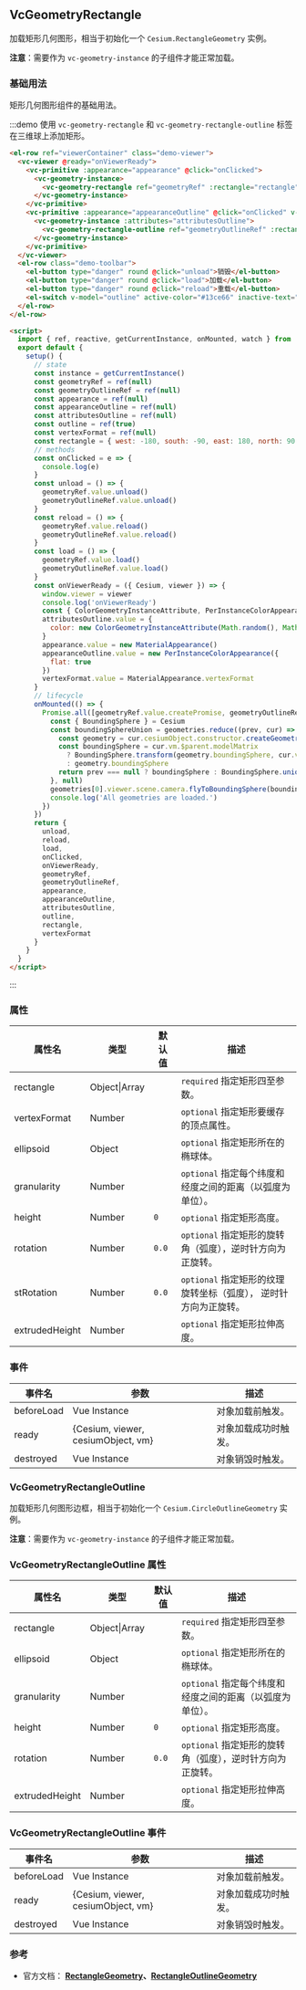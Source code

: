 ## VcGeometryRectangle

加载矩形几何图形，相当于初始化一个 `Cesium.RectangleGeometry` 实例。

**注意**：需要作为 `vc-geometry-instance` 的子组件才能正常加载。

### 基础用法

矩形几何图形组件的基础用法。

:::demo 使用 `vc-geometry-rectangle` 和 `vc-geometry-rectangle-outline` 标签在三维球上添加矩形。

```html
<el-row ref="viewerContainer" class="demo-viewer">
  <vc-viewer @ready="onViewerReady">
    <vc-primitive :appearance="appearance" @click="onClicked">
      <vc-geometry-instance>
        <vc-geometry-rectangle ref="geometryRef" :rectangle="rectangle" :vertexFormat="vertexFormat"></vc-geometry-rectangle>
      </vc-geometry-instance>
    </vc-primitive>
    <vc-primitive :appearance="appearanceOutline" @click="onClicked" v-if="outline">
      <vc-geometry-instance :attributes="attributesOutline">
        <vc-geometry-rectangle-outline ref="geometryOutlineRef" :rectangle="rectangle"></vc-geometry-rectangle-outline>
      </vc-geometry-instance>
    </vc-primitive>
  </vc-viewer>
  <el-row class="demo-toolbar">
    <el-button type="danger" round @click="unload">销毁</el-button>
    <el-button type="danger" round @click="load">加载</el-button>
    <el-button type="danger" round @click="reload">重载</el-button>
    <el-switch v-model="outline" active-color="#13ce66" inactive-text="边框"> </el-switch>
  </el-row>
</el-row>

<script>
  import { ref, reactive, getCurrentInstance, onMounted, watch } from 'vue'
  export default {
    setup() {
      // state
      const instance = getCurrentInstance()
      const geometryRef = ref(null)
      const geometryOutlineRef = ref(null)
      const appearance = ref(null)
      const appearanceOutline = ref(null)
      const attributesOutline = ref(null)
      const outline = ref(true)
      const vertexFormat = ref(null)
      const rectangle = { west: -180, south: -90, east: 180, north: 90 }
      // methods
      const onClicked = e => {
        console.log(e)
      }
      const unload = () => {
        geometryRef.value.unload()
        geometryOutlineRef.value.unload()
      }
      const reload = () => {
        geometryRef.value.reload()
        geometryOutlineRef.value.reload()
      }
      const load = () => {
        geometryRef.value.load()
        geometryOutlineRef.value.load()
      }
      const onViewerReady = ({ Cesium, viewer }) => {
        window.viewer = viewer
        console.log('onViewerReady')
        const { ColorGeometryInstanceAttribute, PerInstanceColorAppearance, Cartesian3, MaterialAppearance } = Cesium
        attributesOutline.value = {
          color: new ColorGeometryInstanceAttribute(Math.random(), Math.random(), Math.random(), 0.8)
        }
        appearance.value = new MaterialAppearance()
        appearanceOutline.value = new PerInstanceColorAppearance({
          flat: true
        })
        vertexFormat.value = MaterialAppearance.vertexFormat
      }
      // lifecycle
      onMounted(() => {
        Promise.all([geometryRef.value.createPromise, geometryOutlineRef.value.createPromise]).then(geometries => {
          const { BoundingSphere } = Cesium
          const boundingSphereUnion = geometries.reduce((prev, cur) => {
            const geometry = cur.cesiumObject.constructor.createGeometry(cur.cesiumObject)
            const boundingSphere = cur.vm.$parent.modelMatrix
              ? BoundingSphere.transform(geometry.boundingSphere, cur.vm.$parent.modelMatrix)
              : geometry.boundingSphere
            return prev === null ? boundingSphere : BoundingSphere.union(prev, boundingSphere)
          }, null)
          geometries[0].viewer.scene.camera.flyToBoundingSphere(boundingSphereUnion)
          console.log('All geometries are loaded.')
        })
      })
      return {
        unload,
        reload,
        load,
        onClicked,
        onViewerReady,
        geometryRef,
        geometryOutlineRef,
        appearance,
        appearanceOutline,
        attributesOutline,
        outline,
        rectangle,
        vertexFormat
      }
    }
  }
</script>
```

:::

### 属性

| 属性名         | 类型          | 默认值 | 描述                                                             |
| -------------- | ------------- | ------ | ---------------------------------------------------------------- |
| rectangle      | Object\|Array |        | `required` 指定矩形四至参数。                                    |
| vertexFormat   | Number        |        | `optional` 指定矩形要缓存的顶点属性。                            |
| ellipsoid      | Object        |        | `optional` 指定矩形所在的椭球体。                                |
| granularity    | Number        |        | `optional` 指定每个纬度和经度之间的距离（以弧度为单位）。        |
| height         | Number        | `0`    | `optional` 指定矩形高度。                                        |
| rotation       | Number        | `0.0`  | `optional` 指定矩形的旋转角（弧度），逆时针方向为正旋转。        |
| stRotation     | Number        | `0.0`  | `optional` 指定矩形的纹理旋转坐标（弧度）， 逆时针方向为正旋转。 |
| extrudedHeight | Number        |        | `optional` 指定矩形拉伸高度。                                    |

### 事件

| 事件名     | 参数                               | 描述                 |
| ---------- | ---------------------------------- | -------------------- |
| beforeLoad | Vue Instance                       | 对象加载前触发。     |
| ready      | {Cesium, viewer, cesiumObject, vm} | 对象加载成功时触发。 |
| destroyed  | Vue Instance                       | 对象销毁时触发。     |

### VcGeometryRectangleOutline

加载矩形几何图形边框，相当于初始化一个 `Cesium.CircleOutlineGeometry` 实例。

**注意**：需要作为 `vc-geometry-instance` 的子组件才能正常加载。

### VcGeometryRectangleOutline 属性

| 属性名         | 类型          | 默认值 | 描述                                                      |
| -------------- | ------------- | ------ | --------------------------------------------------------- |
| rectangle      | Object\|Array |        | `required` 指定矩形四至参数。                             |
| ellipsoid      | Object        |        | `optional` 指定矩形所在的椭球体。                         |
| granularity    | Number        |        | `optional` 指定每个纬度和经度之间的距离（以弧度为单位）。 |
| height         | Number        | `0`    | `optional` 指定矩形高度。                                 |
| rotation       | Number        | `0.0`  | `optional` 指定矩形的旋转角（弧度），逆时针方向为正旋转。 |
| extrudedHeight | Number        |        | `optional` 指定矩形拉伸高度。                             |

### VcGeometryRectangleOutline 事件

| 事件名     | 参数                               | 描述                 |
| ---------- | ---------------------------------- | -------------------- |
| beforeLoad | Vue Instance                       | 对象加载前触发。     |
| ready      | {Cesium, viewer, cesiumObject, vm} | 对象加载成功时触发。 |
| destroyed  | Vue Instance                       | 对象销毁时触发。     |

### 参考

- 官方文档： **[RectangleGeometry](https://cesium.com/docs/cesiumjs-ref-doc/RectangleGeometry.html)、[RectangleOutlineGeometry](https://cesium.com/docs/cesiumjs-ref-doc/RectangleOutlineGeometry.html)**
